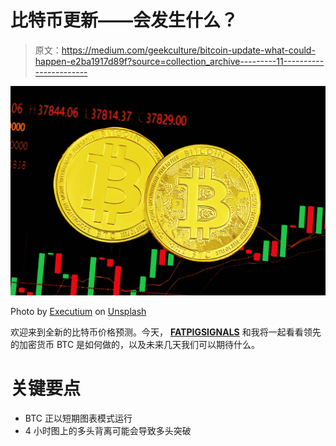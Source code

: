 # 比特币更新——会发生什么？

> 原文：<https://medium.com/geekculture/bitcoin-update-what-could-happen-e2ba1917d89f?source=collection_archive---------11----------------------->

![](img/b874b59886fcc001aa7f145f748bbae1.png)

Photo by [Executium](https://unsplash.com/@executium?utm_source=medium&utm_medium=referral) on [Unsplash](https://unsplash.com?utm_source=medium&utm_medium=referral)

欢迎来到全新的比特币价格预测。今天， [**FATPIGSIGNALS**](https://www.fatpigsignals.com/) 和我将一起看看领先的加密货币 BTC 是如何做的，以及未来几天我们可以期待什么。

# 关键要点

*   BTC 正以短期图表模式运行
*   4 小时图上的多头背离可能会导致多头突破